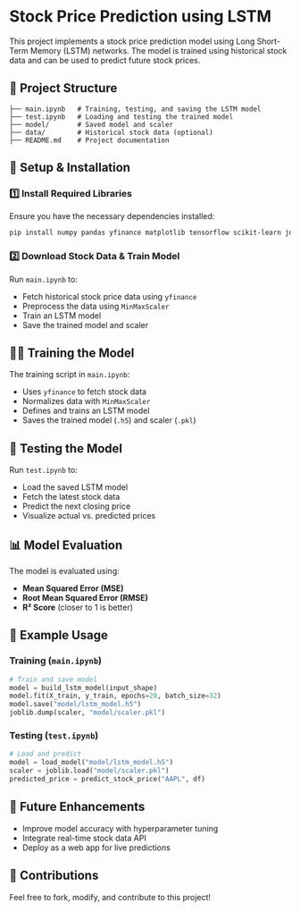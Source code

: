 # Stock Price Prediction using LSTM

This project implements a stock price prediction model using Long Short-Term Memory (LSTM) networks. The model is trained using historical stock data and can be used to predict future stock prices.

## 📁 Project Structure
```
├── main.ipynb   # Training, testing, and saving the LSTM model
├── test.ipynb   # Loading and testing the trained model
├── model/       # Saved model and scaler
├── data/        # Historical stock data (optional)
├── README.md    # Project documentation
```

## 🚀 Setup & Installation
### 1️⃣ Install Required Libraries
Ensure you have the necessary dependencies installed:
```bash
pip install numpy pandas yfinance matplotlib tensorflow scikit-learn joblib
```

### 2️⃣ Download Stock Data & Train Model
Run `main.ipynb` to:
- Fetch historical stock price data using `yfinance`
- Preprocess the data using `MinMaxScaler`
- Train an LSTM model
- Save the trained model and scaler

## 🏋️‍♂️ Training the Model
The training script in `main.ipynb`:
- Uses `yfinance` to fetch stock data
- Normalizes data with `MinMaxScaler`
- Defines and trains an LSTM model
- Saves the trained model (`.h5`) and scaler (`.pkl`)

## 🧪 Testing the Model
Run `test.ipynb` to:
- Load the saved LSTM model
- Fetch the latest stock data
- Predict the next closing price
- Visualize actual vs. predicted prices

## 📊 Model Evaluation
The model is evaluated using:
- **Mean Squared Error (MSE)**
- **Root Mean Squared Error (RMSE)**
- **R² Score** (closer to 1 is better)

## 📌 Example Usage
### Training (`main.ipynb`)
```python
# Train and save model
model = build_lstm_model(input_shape)
model.fit(X_train, y_train, epochs=20, batch_size=32)
model.save("model/lstm_model.h5")
joblib.dump(scaler, "model/scaler.pkl")
```

### Testing (`test.ipynb`)
```python
# Load and predict
model = load_model("model/lstm_model.h5")
scaler = joblib.load("model/scaler.pkl")
predicted_price = predict_stock_price("AAPL", df)
```

## 🎯 Future Enhancements
- Improve model accuracy with hyperparameter tuning
- Integrate real-time stock data API
- Deploy as a web app for live predictions

## 🤝 Contributions
Feel free to fork, modify, and contribute to this project!